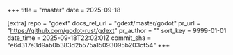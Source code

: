 +++
title = "master"
date = 2025-09-18

[extra]
repo = "gdext"
docs_rel_url = "gdext/master/godot"
pr_url = "https://github.com/godot-rust/gdext"
pr_author = ""
sort_key = 9999-01-01
date_time = 2025-09-18T22:02:01Z
commit_sha = "e6d317e3d9ab0b383d2b575a15093095b203cf54"
+++


